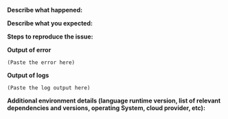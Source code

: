 <!--
If you encounter an error, please attach the complete error report.
If you suspect your issue is a bug, please attach the output of logs
see https://docs.datadoghq.com/tracing/troubleshooting/tracer_startup_logs/
-->

**Describe what happened:**


**Describe what you expected:**


**Steps to reproduce the issue:**

**Output of error**

```
(Paste the error here)
```

**Output of logs**

```
(Paste the log output here)
```

**Additional environment details (language runtime version, list of relevant dependencies and versions, operating System, cloud provider, etc):**


